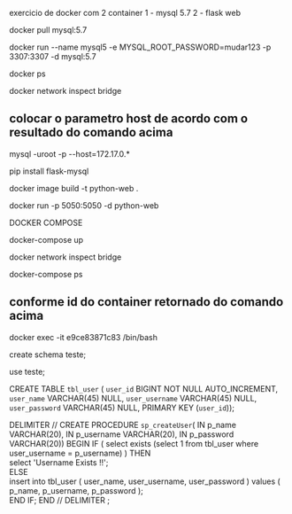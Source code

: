 
 
exercicio de docker com 2 container
1 - mysql 5.7 
2 - flask web

  docker pull mysql:5.7

  docker run --name mysql5 -e MYSQL_ROOT_PASSWORD=mudar123 -p 3307:3307 -d mysql:5.7

  docker ps

  docker network inspect bridge

## colocar o parametro host de acordo com o resultado do comando acima
  mysql -uroot -p --host=172.17.0.*

  pip install flask-mysql

 docker image build -t python-web .

 docker run -p 5050:5050 -d python-web

DOCKER COMPOSE

  docker-compose up

  docker network inspect bridge

  docker-compose ps

  ## conforme id do container retornado do comando acima
  docker exec -it e9ce83871c83 /bin/bash

  create schema teste;

  use teste;
  
  CREATE TABLE `tbl_user` (
  `user_id` BIGINT NOT NULL AUTO_INCREMENT,
  `user_name` VARCHAR(45) NULL,
  `user_username` VARCHAR(45) NULL,
  `user_password` VARCHAR(45) NULL,
  PRIMARY KEY (`user_id`));
  

DELIMITER //
CREATE PROCEDURE `sp_createUser`(   IN p_name VARCHAR(20),
    IN p_username VARCHAR(20),    IN p_password VARCHAR(20))
BEGIN
    IF ( select exists (select 1 from tbl_user where user_username = p_username) ) THEN     
        select 'Username Exists !!';     
    ELSE     
        insert into tbl_user
        (
            user_name,
            user_username,
            user_password
        )
        values
        (
            p_name,
            p_username,
            p_password
        );     
    END IF;
END //
DELIMITER ;



